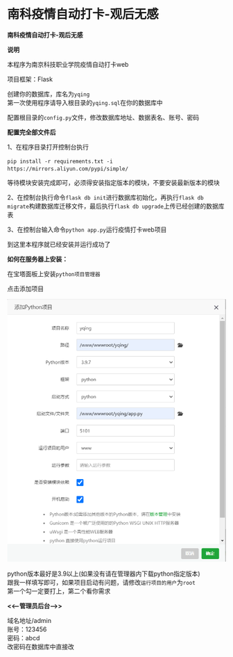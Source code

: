 # 南科疫情自动打卡-观后无感

**南科疫情自动打卡-观后无感**

**说明**

本程序为南京科技职业学院疫情自动打卡web

项目框架：Flask

创建你的数据库，库名为`yqing`<br>
第一次使用程序请导入根目录的`yqing.sql`在你的数据库中

配置根目录的`config.py`文件，修改数据库地址、数据表名、账号、密码

**配置完全部文件后**

1、在程序目录打开控制台执行

`pip install -r requirements.txt -i https://mirrors.aliyun.com/pypi/simple/`

等待模块安装完成即可，必须得安装指定版本的模块，不要安装最新版本的模块

2、在控制台执行命令`flask db init`进行数据库初始化，再执行`flask db migrate`构建数据库迁移文件，最后执行`flask db upgrade`上传已经创建的数据库表

3、在控制台输入命令`python app.py`运行疫情打卡web项目

到这里本程序就已经安装并运行成功了

**如何在服务器上安装：**

在宝塔面板上安装`python项目管理器`

点击添加项目

![img_1.png](img.png)

python版本最好是3.9以上(如果没有请在管理器内下载python指定版本)<br>
跟我一样填写即可，如果项目启动有问题，请修改`运行项目的用户`为`root`<br>
第一个勾一定要打上，第二个看你需求

**<<--管理员后台-->>**

域名地址/admin<br>
账号：123456<br>
密码：abcd<br>
改密码在数据库中直接改




